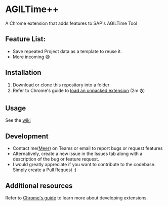 # AGILTime++
A Chrome extension that adds features to SAP's AGILTime Tool

## Feature List:
- Save repeated Project data as a template to reuse it.
- More incoming 😅

## Installation
1. Download or clone this repository into a folder
2. Refer to Chrome's guide to [load an unpacked extension](https://developer.chrome.com/docs/extensions/get-started/tutorial/hello-world#load-unpacked) (2m ⌚)

## Usage
See the [wiki](https://github.com/meesha01/AGIL-Plus-Plus/wiki)

## Development
- Contact me([Meer](mailto:meer.shah@actico.com)) on Teams or email to report bugs or request features
- Alternatively, create a new issue in the Issues tab along with a description of the bug or feature request.
- I would greatly appreciate if you want to contribute to the codebase. Simply create a Pull Request :)

## Additional resources
Refer to [Chrome's guide](https://developer.chrome.com/docs/extensions/get-started) to learn more about developing extensions.
